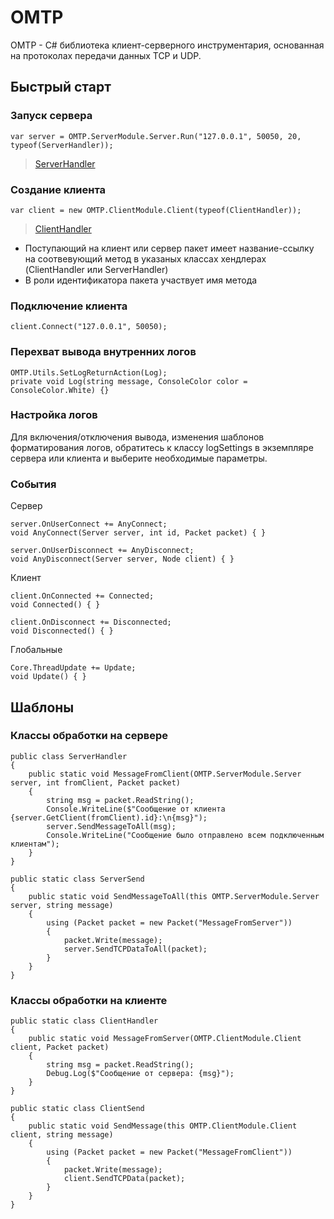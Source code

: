 # OMTP

OMTP - C# библиотека клиент-серверного инструментария, основанная на протоколах передачи данных TCP и UDP. 

## Быстрый старт

### Запуск сервера
<pre><code class='language-cs'>var server = OMTP.ServerModule.Server.Run("127.0.0.1", 50050, 20, typeof(ServerHandler));
</code></pre>
>[ServerHandler](#класс-обработки-на-сервере)
### Создание клиента
<pre><code class='language-cs'>var client = new OMTP.ClientModule.Client(typeof(ClientHandler));
</code></pre>
>[ClientHandler](#класс-обработки-на-клиенте)

* Поступающий на клиент или сервер пакет имеет название-ссылку на соотвевующий метод в указаных классах хендлерах (ClientHandler или ServerHandler)
* В роли идентификатора пакета участвует имя метода

### Подключение клиента
<pre><code class='language-cs'>client.Connect("127.0.0.1", 50050);
</code></pre>

### Перехват вывода внутренних логов
<pre><code class='language-cs'>OMTP.Utils.SetLogReturnAction(Log);
private void Log(string message, ConsoleColor color = ConsoleColor.White) {}
</code></pre>

### Настройка логов
Для включения/отключения вывода, изменения шаблонов форматирования логов, обратитесь к классу logSettings в экземпляре сервера или клиента и выберите необходимые параметры.

### События
Сервер
<pre><code class='language-cs'>server.OnUserConnect += AnyConnect;
void AnyConnect(Server server, int id, Packet packet) { }

server.OnUserDisconnect += AnyDisconnect;
void AnyDisconnect(Server server, Node client) { }
</code></pre>
Клиент
<pre><code class='language-cs'>client.OnConnected += Connected;
void Connected() { }

client.OnDisconnect += Disconnected;
void Disconnected() { }
</code></pre>
Глобальные
<pre><code class='language-cs'>Core.ThreadUpdate += Update;
void Update() { }
</code></pre>

## Шаблоны

### Классы обработки на сервере

<pre><code class='language-cs'>public class ServerHandler
{
    public static void MessageFromClient(OMTP.ServerModule.Server server, int fromClient, Packet packet)
    {
        string msg = packet.ReadString();
        Console.WriteLine($"Сообщение от клиента {server.GetClient(fromClient).id}:\n{msg}");
        server.SendMessageToAll(msg);
        Console.WriteLine("Сообщение было отправлено всем подключенным клиентам");
    }
}</code></pre>

<pre><code class='language-cs'>public static class ServerSend
{
    public static void SendMessageToAll(this OMTP.ServerModule.Server server, string message)
    {
        using (Packet packet = new Packet("MessageFromServer"))
        {
            packet.Write(message);
            server.SendTCPDataToAll(packet);
        }
    }
}</code></pre>

### Классы обработки на клиенте
<pre><code class='language-cs'>public static class ClientHandler
{
    public static void MessageFromServer(OMTP.ClientModule.Client client, Packet packet)
    {
        string msg = packet.ReadString();
        Debug.Log($"Сообщение от сервера: {msg}");
    }
}</code></pre>

<pre><code class='language-cs'>public static class ClientSend
{
    public static void SendMessage(this OMTP.ClientModule.Client client, string message)
    {
        using (Packet packet = new Packet("MessageFromClient"))
        {
            packet.Write(message);
            client.SendTCPData(packet);
        }
    }
}</code></pre>
